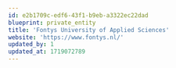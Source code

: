 ```yaml
---
id: e2b1709c-edf6-43f1-b9eb-a3322ec22dad
blueprint: private_entity
title: 'Fontys University of Applied Sciences'
website: 'https://www.fontys.nl/'
updated_by: 1
updated_at: 1719072789
---
```


